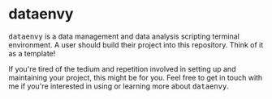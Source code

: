 # dataenvy
<tt>dataenvy</tt> is a data management and data analysis scripting terminal environment. A user should build their project into this repository. Think of it as a template!
 
If you're tired of the tedium and repetition involved in setting up and maintaining your project, this might be for you. Feel free to get in touch with me if you're interested in using or learning more about <tt>dataenvy</tt>.
